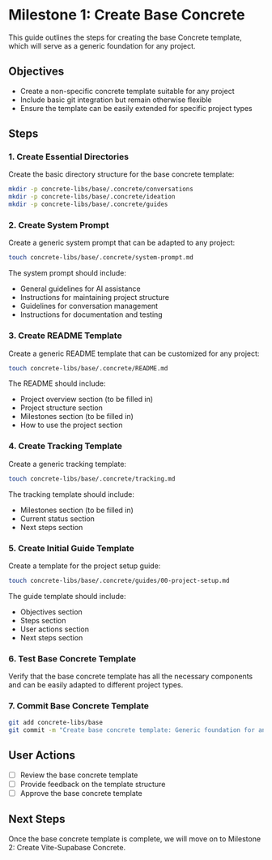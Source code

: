 # Milestone 1: Create Base Concrete

This guide outlines the steps for creating the base Concrete template, which will serve as a generic foundation for any project.

## Objectives

- Create a non-specific concrete template suitable for any project
- Include basic git integration but remain otherwise flexible
- Ensure the template can be easily extended for specific project types

## Steps

### 1. Create Essential Directories

Create the basic directory structure for the base concrete template:

```bash
mkdir -p concrete-libs/base/.concrete/conversations
mkdir -p concrete-libs/base/.concrete/ideation
mkdir -p concrete-libs/base/.concrete/guides
```

### 2. Create System Prompt

Create a generic system prompt that can be adapted to any project:

```bash
touch concrete-libs/base/.concrete/system-prompt.md
```

The system prompt should include:
- General guidelines for AI assistance
- Instructions for maintaining project structure
- Guidelines for conversation management
- Instructions for documentation and testing

### 3. Create README Template

Create a generic README template that can be customized for any project:

```bash
touch concrete-libs/base/.concrete/README.md
```

The README should include:
- Project overview section (to be filled in)
- Project structure section
- Milestones section (to be filled in)
- How to use the project section

### 4. Create Tracking Template

Create a generic tracking template:

```bash
touch concrete-libs/base/.concrete/tracking.md
```

The tracking template should include:
- Milestones section (to be filled in)
- Current status section
- Next steps section

### 5. Create Initial Guide Template

Create a template for the project setup guide:

```bash
touch concrete-libs/base/.concrete/guides/00-project-setup.md
```

The guide template should include:
- Objectives section
- Steps section
- User actions section
- Next steps section

### 6. Test Base Concrete Template

Verify that the base concrete template has all the necessary components and can be easily adapted to different project types.

### 7. Commit Base Concrete Template

```bash
git add concrete-libs/base
git commit -m "Create base concrete template: Generic foundation for any project"
```

## User Actions

- [ ] Review the base concrete template
- [ ] Provide feedback on the template structure
- [ ] Approve the base concrete template

## Next Steps

Once the base concrete template is complete, we will move on to Milestone 2: Create Vite-Supabase Concrete. 